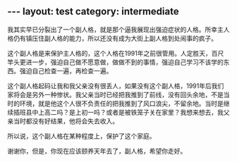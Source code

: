 ﻿﻿---
layout: test
category: intermediate
---
我其实早已分裂出了一个副人格，就是那个逼我展现出强迫症状的人格。所幸主人格仍有镇压住副人格的能力，所以还没有成为大街上副人格到处闹事的疯子。

这个副人格是来保护主人格的，这个人格在1991年之前很管用。人定胜天，百尺竿头更进一步，强迫自己做不愿意做，做做不到的事情，强迫自己学习不该学的东西。强迫自己检查一遍，再检查一遍。

这个副人格起码让我和我父亲没有很丢人，如果没有这个副人格，1991年后我们家将会是另外一种惨状。我父亲当时已经把我推到了前线，没有回头余地，不是当时的环境，就是他这个人很不负责任的把我推到了风口浪尖，不留余地。当时是继续插班县中上高二吗？是上初一吗？或者是被铁笼子关在家里？我想来想去，我父亲当时都没有好结果，他将会失去收入。

所以说，这个副人格在某种程度上，保护了这个家庭。

谢谢你，但是，你现在应该颐养天年去了，副人格，希望你走好。
